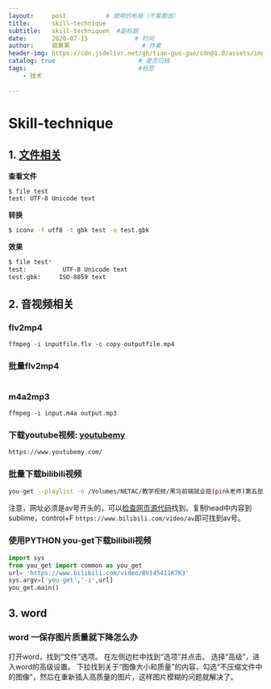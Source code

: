 ```yaml
---
layout:     post           # 使用的布局（不需要改）
title:      skill-technique
subtitle:   skill-techniquen  #副标题
date:       2020-07-15             # 时间
author:     甜果果                    # 作者
header-img: https://cdn.jsdelivr.net/gh/tian-guo-guo/cdn@1.0/assets/img/post-bg-debug.png    #背景图片
catalog: true                       # 是否归档
tags:                               #标签
    - 技术
 
---
```


# Skill-technique

## 1. [文件相关](https://www.jianshu.com/p/d5030db5da0e)

**查看文件**

```bash
$ file test
test: UTF-8 Unicode text
```

**转换**

```bash
$ iconv -f utf8 -t gbk test -o test.gbk
```

**效果**

```bash
$ file test*
test:          UTF-8 Unicode text
test.gbk:     ISO-8859 text
```

## 2. 音视频相关

### flv2mp4

```
ffmpeg -i inputfile.flv -c copy outputfile.mp4
```

### 批量flv2mp4

```

```

### m4a2mp3

```
ffmpeg -i input.m4a output.mp3
```

### 下载youtube视频: [youtubemy](https://www.youtubemy.com/)

```
https://www.youtubemy.com/
```

### 批量下载bilibili视频

```bash
you-get --playlist -o /Volumes/NETAC/教学视频/黑马前端就业班(pink老师)第五部分/ --format=flv https://www.bilibili.com/video/av626270590
```

注意，网址必须是av号开头的，可以[检查网页源代码](https://www.jianshu.com/p/ca964ee86ffc)找到。复制head中内容到sublime，control+F
`https://www.bilibili.com/video/av`即可找到av号。

### 使用PYTHON you-get下载bilibili视频

```python
import sys
from you_get import common as you_get
url= 'https://www.bilibili.com/video/BV145411K7K3'
sys.argv=['you-get','-i',url]
you_get.main()
```



## 3. word

### word 一保存图片质量就下降怎么办

打开word，找到“文件”选项。 在左侧边栏中找到“选项”并点击。 选择“高级”，进入word的高级设置。 下拉找到关于“图像大小和质量”的内容，勾选“不压缩文件中的图像”，然后在重新插入高质量的图片，这样图片模糊的问题就解决了。